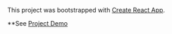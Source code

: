 This project was bootstrapped with [Create React App](https://github.com/facebook/create-react-app).

**See [Project Demo](https://mealsuggest.netlify.app/)
